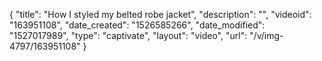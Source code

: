 {
    "title": "How I styled my belted robe jacket",
    "description": "",
    "videoid": "163951108",
    "date_created": "1526585266",
    "date_modified": "1527017989",
    "type": "captivate",
    "layout": "video",
    "url": "\/v\/img-4797\/163951108"
}